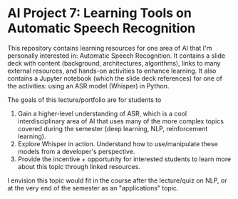 # AI Project 7: Learning Tools on Automatic Speech Recognition

This repository contains learning resources for one area of AI that I'm personally interested in: Automatic Speech Recognition. It contains a slide deck with content (background, architectures, algorithms), links to many external resources, and hands-on activities to enhance learning. It also contains a Jupyter notebook (which the slide deck references) for one of the activities: using an ASR model (Whisper) in Python.

The goals of this lecture/portfolio are for students to
1. Gain a higher-level understanding of ASR, which is a cool interdisciplinary area of AI that uses many of the more complex topics covered during the semester (deep learning, NLP, reinforcement learning).
2. Explore Whisper in action. Understand how to use/manipulate these models from a developer's perspective.
3. Provide the incentive + opportunity for interested students to learn more about this topic through linked resources.

I envision this topic would fit in the course after the lecture/quiz on NLP, or at the very end of the semester as an "applications" topic.
